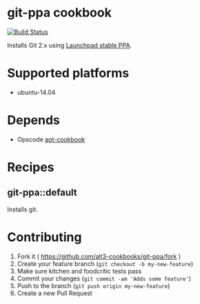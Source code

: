 # git-ppa cookbook

[![Build Status](https://travis-ci.org/alt3-cookbooks/git-ppa.svg)](https://travis-ci.org/alt3-cookbooks/git-ppa)

Installs Git 2.x using [Launchpad stable PPA](https://launchpad.net/~git-core/+archive/ubuntu/ppa).

# Supported platforms

  - ubuntu-14.04

# Depends

- Opscode [apt-cookbook](https://github.com/opscode-cookbooks/apt)

# Recipes

## git-ppa::default

Installs git.

# Contributing

1. Fork it ( https://github.com/alt3-cookbooks/git-ppa/fork )
2. Create your feature branch (`git checkout -b my-new-feature`)
3. Make sure kitchen and foodcritic tests pass
4. Commit your changes (`git commit -am 'Adds some feature'`)
5. Push to the branch (`git push origin my-new-feature`)
6. Create a new Pull Request
